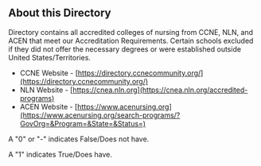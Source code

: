 ## About this Directory
Directory contains all accredited colleges of nursing from CCNE, NLN, and ACEN that meet our Accreditation Requirements. 
Certain schools excluded if they did not offer the necessary degrees or were established outside United States/Territories. 
* CCNE Website - [https://directory.ccnecommunity.org/](https://directory.ccnecommunity.org/)
* NLN Website - [https://cnea.nln.org](https://cnea.nln.org/accredited-programs)
* ACEN Website - [https://www.acenursing.org](https://www.acenursing.org/search-programs/?GovOrg=&Program=&State=&Status=)

A "0" or "-" indicates False/Does not have.

A "1" indicates True/Does have.
